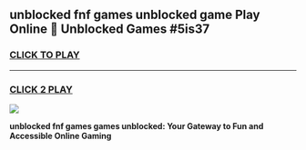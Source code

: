
## unblocked fnf games unblocked game Play Online 👋 Unblocked Games #5is37
<h3>
<a href="https://premium.freeplayer.one?title=unblocked_fnf_games&ref=21F">CLICK TO PLAY</a></h3>
<hr>

<h3>
<a href="https://premium.freeplayer.one?title=unblocked_fnf_games&ref=21F">CLICK 2 PLAY</a>
  
</h3>

<a href="https://premium.freeplayer.one?title=unblocked_fnf_games&ref=21F/"><img src="https://clearcache.store/games.png"></a>


**unblocked fnf games games unblocked: Your Gateway to Fun and Accessible Online Gaming**

